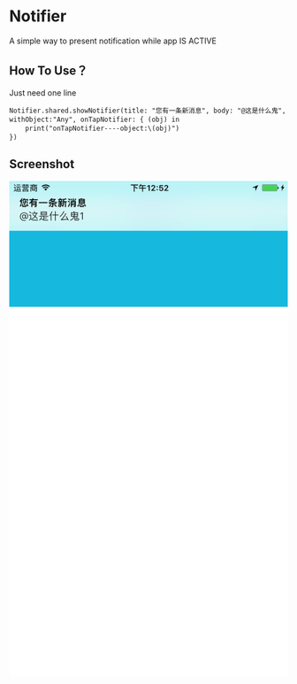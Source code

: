 # Notifier
A simple way to present notification while app IS ACTIVE


## How To Use？
Just need one line 

```
Notifier.shared.showNotifier(title: "您有一条新消息", body: "@这是什么鬼", withObject:"Any", onTapNotifier: { (obj) in
    print("onTapNotifier----object:\(obj)")
})
```

## Screenshot
 ![image](https://raw.githubusercontent.com/liuyx7894/Notifier/master/Screenshot/Simulator%20Screen%20Shot%2029%20Apr%202017%2C%2012.52.43%20PM.png)

